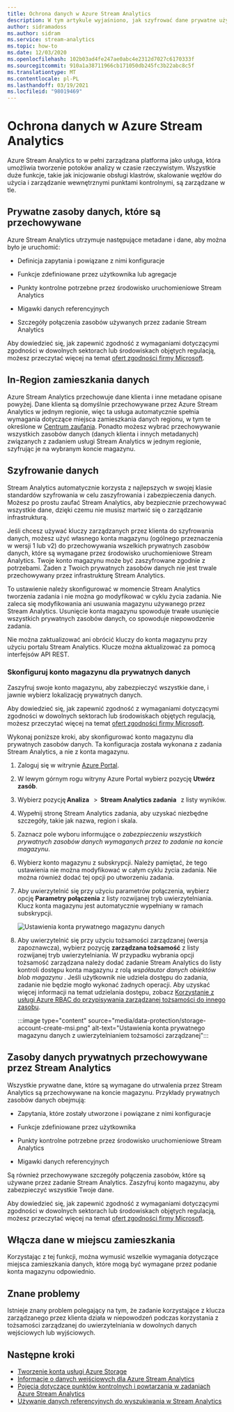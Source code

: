 ```yaml
---
title: Ochrona danych w Azure Stream Analytics
description: W tym artykule wyjaśniono, jak szyfrować dane prywatne używane przez zadanie Azure Stream Analytics.
author: sidramadoss
ms.author: sidram
ms.service: stream-analytics
ms.topic: how-to
ms.date: 12/03/2020
ms.openlocfilehash: 102b03ad4fe247ae0abc4e2312d7027c6170333f
ms.sourcegitcommit: 910a1a38711966cb171050db245fc3b22abc8c5f
ms.translationtype: MT
ms.contentlocale: pl-PL
ms.lasthandoff: 03/19/2021
ms.locfileid: "98019469"
---
```

# <a name="data-protection-in-azure-stream-analytics"></a>Ochrona danych w Azure Stream Analytics 

Azure Stream Analytics to w pełni zarządzana platforma jako usługa, która umożliwia tworzenie potoków analizy w czasie rzeczywistym. Wszystkie duże funkcje, takie jak inicjowanie obsługi klastrów, skalowanie węzłów do użycia i zarządzanie wewnętrznymi punktami kontrolnymi, są zarządzane w tle.

## <a name="private-data-assets-that-are-stored"></a>Prywatne zasoby danych, które są przechowywane

Azure Stream Analytics utrzymuje następujące metadane i dane, aby można było je uruchomić: 

* Definicja zapytania i powiązane z nimi konfiguracje  

* Funkcje zdefiniowane przez użytkownika lub agregacje  

* Punkty kontrolne potrzebne przez środowisko uruchomieniowe Stream Analytics

* Migawki danych referencyjnych 

* Szczegóły połączenia zasobów używanych przez zadanie Stream Analytics

Aby dowiedzieć się, jak zapewnić zgodność z wymaganiami dotyczącymi zgodności w dowolnych sektorach lub środowiskach objętych regulacją, możesz przeczytać więcej na temat [ofert zgodności firmy Microsoft](https://gallery.technet.microsoft.com/Overview-of-Azure-c1be3942). 

## <a name="in-region-data-residency"></a>In-Region zamieszkania danych
Azure Stream Analytics przechowuje dane klienta i inne metadane opisane powyżej. Dane klienta są domyślnie przechowywane przez Azure Stream Analytics w jednym regionie, więc ta usługa automatycznie spełnia wymagania dotyczące miejsca zamieszkania danych regionu, w tym te określone w [Centrum zaufania](https://azuredatacentermap.azurewebsites.net/).
Ponadto możesz wybrać przechowywanie wszystkich zasobów danych (danych klienta i innych metadanych) związanych z zadaniem usługi Stream Analytics w jednym regionie, szyfrując je na wybranym koncie magazynu.

## <a name="encrypt-your-data"></a>Szyfrowanie danych

Stream Analytics automatycznie korzysta z najlepszych w swojej klasie standardów szyfrowania w celu zaszyfrowania i zabezpieczenia danych. Możesz po prostu zaufać Stream Analytics, aby bezpiecznie przechowywać wszystkie dane, dzięki czemu nie musisz martwić się o zarządzanie infrastrukturą.

Jeśli chcesz używać kluczy zarządzanych przez klienta do szyfrowania danych, możesz użyć własnego konta magazynu (ogólnego przeznaczenia w wersji 1 lub v2) do przechowywania wszelkich prywatnych zasobów danych, które są wymagane przez środowisko uruchomieniowe Stream Analytics. Twoje konto magazynu może być zaszyfrowane zgodnie z potrzebami. Żaden z Twoich prywatnych zasobów danych nie jest trwale przechowywany przez infrastrukturę Stream Analytics. 

To ustawienie należy skonfigurować w momencie Stream Analytics tworzenia zadania i nie można go modyfikować w cyklu życia zadania. Nie zaleca się modyfikowania ani usuwania magazynu używanego przez Stream Analytics. Usunięcie konta magazynu spowoduje trwałe usunięcie wszystkich prywatnych zasobów danych, co spowoduje niepowodzenie zadania. 

Nie można zaktualizować ani obrócić kluczy do konta magazynu przy użyciu portalu Stream Analytics. Klucze można aktualizować za pomocą interfejsów API REST.


### <a name="configure-storage-account-for-private-data"></a>Skonfiguruj konto magazynu dla prywatnych danych 

Zaszyfruj swoje konto magazynu, aby zabezpieczyć wszystkie dane, i jawnie wybierz lokalizację prywatnych danych. 

Aby dowiedzieć się, jak zapewnić zgodność z wymaganiami dotyczącymi zgodności w dowolnych sektorach lub środowiskach objętych regulacją, możesz przeczytać więcej na temat [ofert zgodności firmy Microsoft](https://gallery.technet.microsoft.com/Overview-of-Azure-c1be3942). 

Wykonaj poniższe kroki, aby skonfigurować konto magazynu dla prywatnych zasobów danych. Ta konfiguracja została wykonana z zadania Stream Analytics, a nie z konta magazynu.

1. Zaloguj się w witrynie [Azure Portal](https://portal.azure.com/).

1. W lewym górnym rogu witryny Azure Portal wybierz pozycję **Utwórz zasób**. 

1. Wybierz pozycję **Analiza**   >  **Stream Analytics zadania**   z listy wyników. 

1. Wypełnij stronę Stream Analytics zadania, aby uzyskać niezbędne szczegóły, takie jak nazwa, region i skala. 

1. Zaznacz pole wyboru informujące o *zabezpieczeniu wszystkich prywatnych zasobów danych wymaganych przez to zadanie na koncie magazynu*.

1. Wybierz konto magazynu z subskrypcji. Należy pamiętać, że tego ustawienia nie można modyfikować w całym cyklu życia zadania. Nie można również dodać tej opcji po utworzeniu zadania.

1. Aby uwierzytelnić się przy użyciu parametrów połączenia, wybierz opcję **Parametry połączenia** z listy rozwijanej tryb uwierzytelniania. Klucz konta magazynu jest automatycznie wypełniany w ramach subskrypcji.

   ![Ustawienia konta prywatnego magazynu danych](./media/data-protection/storage-account-create.png)

1. Aby uwierzytelnić się przy użyciu tożsamości zarządzanej (wersja zapoznawcza), wybierz pozycję **zarządzana tożsamość** z listy rozwijanej tryb uwierzytelniania. W przypadku wybrania opcji tożsamość zarządzana należy dodać zadanie Stream Analytics do listy kontroli dostępu konta magazynu z rolą *współautor danych obiektów blob magazynu* . Jeśli użytkownik nie udziela dostępu do zadania, zadanie nie będzie mogło wykonać żadnych operacji. Aby uzyskać więcej informacji na temat udzielania dostępu, zobacz [Korzystanie z usługi Azure RBAC do przypisywania zarządzanej tożsamości do innego zasobu](../active-directory/managed-identities-azure-resources/howto-assign-access-portal.md#use-azure-rbac-to-assign-a-managed-identity-access-to-another-resource).

   :::image type="content" source="media/data-protection/storage-account-create-msi.png" alt-text="Ustawienia konta prywatnego magazynu danych z uwierzytelnianiem tożsamości zarządzanej":::

## <a name="private-data-assets-that-are-stored-by-stream-analytics"></a>Zasoby danych prywatnych przechowywane przez Stream Analytics

Wszystkie prywatne dane, które są wymagane do utrwalenia przez Stream Analytics są przechowywane na koncie magazynu. Przykłady prywatnych zasobów danych obejmują: 

* Zapytania, które zostały utworzone i powiązane z nimi konfiguracje  

* Funkcje zdefiniowane przez użytkownika 

* Punkty kontrolne potrzebne przez środowisko uruchomieniowe Stream Analytics

* Migawki danych referencyjnych 

Są również przechowywane szczegóły połączenia zasobów, które są używane przez zadanie Stream Analytics. Zaszyfruj konto magazynu, aby zabezpieczyć wszystkie Twoje dane. 

Aby dowiedzieć się, jak zapewnić zgodność z wymaganiami dotyczącymi zgodności w dowolnych sektorach lub środowiskach objętych regulacją, możesz przeczytać więcej na temat [ofert zgodności firmy Microsoft](https://gallery.technet.microsoft.com/Overview-of-Azure-c1be3942). 

## <a name="enables-data-residency"></a>Włącza dane w miejscu zamieszkania 
Korzystając z tej funkcji, można wymusić wszelkie wymagania dotyczące miejsca zamieszkania danych, które mogą być wymagane przez podanie konta magazynu odpowiednio.

## <a name="known-issues"></a>Znane problemy
Istnieje znany problem polegający na tym, że zadanie korzystające z klucza zarządzanego przez klienta działa w niepowodzeń podczas korzystania z tożsamości zarządzanej do uwierzytelniania w dowolnych danych wejściowych lub wyjściowych. 

## <a name="next-steps"></a>Następne kroki

* [Tworzenie konta usługi Azure Storage](../storage/common/storage-account-create.md)
* [Informacje o danych wejściowych dla Azure Stream Analytics](stream-analytics-add-inputs.md)
* [Pojęcia dotyczące punktów kontrolnych i powtarzania w zadaniach Azure Stream Analytics](stream-analytics-concepts-checkpoint-replay.md)
* [Używanie danych referencyjnych do wyszukiwania w Stream Analytics](stream-analytics-use-reference-data.md)
